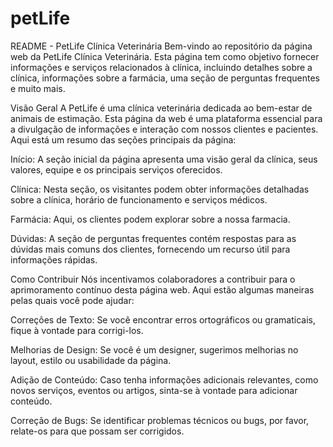 # petLife
README - PetLife Clínica Veterinária
Bem-vindo ao repositório da página web da PetLife Clínica Veterinária. Esta página tem como objetivo fornecer informações e serviços relacionados à clínica, incluindo detalhes sobre a clínica, informações sobre a farmácia, uma seção de perguntas frequentes e muito mais.

Visão Geral
A PetLife é uma clínica veterinária dedicada ao bem-estar de animais de estimação. Esta página da web é uma plataforma essencial para a divulgação de informações e interação com nossos clientes e pacientes. Aqui está um resumo das seções principais da página:

Início: A seção inicial da página apresenta uma visão geral da clínica, seus valores, equipe e os principais serviços oferecidos.

Clínica: Nesta seção, os visitantes podem obter informações detalhadas sobre a clínica, horário de funcionamento e serviços médicos.

Farmácia: Aqui, os clientes podem explorar sobre a nossa farmacia.

Dúvidas: A seção de perguntas frequentes contém respostas para as dúvidas mais comuns dos clientes, fornecendo um recurso útil para informações rápidas.

Como Contribuir
Nós incentivamos colaboradores a contribuir para o aprimoramento contínuo desta página web. Aqui estão algumas maneiras pelas quais você pode ajudar:

Correções de Texto: Se você encontrar erros ortográficos ou gramaticais, fique à vontade para corrigi-los.

Melhorias de Design: Se você é um designer, sugerimos melhorias no layout, estilo ou usabilidade da página.

Adição de Conteúdo: Caso tenha informações adicionais relevantes, como novos serviços, eventos ou artigos, sinta-se à vontade para adicionar conteúdo.

Correção de Bugs: Se identificar problemas técnicos ou bugs, por favor, relate-os para que possam ser corrigidos.
